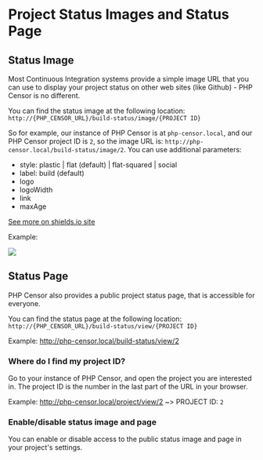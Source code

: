 Project Status Images and Status Page
=====================================

Status Image
------------

Most Continuous Integration systems provide a simple image URL that you can use to display your project status on other web sites (like Github) - PHP Censor is no different.

You can find the status image at the following location: `http://{PHP_CENSOR_URL}/build-status/image/{PROJECT ID}`

So for example, our instance of PHP Censor is at `php-censor.local`, and our PHP Censor project ID is `2`, so the image URL is: `http://php-censor.local/build-status/image/2`.
You can use additional parameters:

* style: plastic | flat (default) | flat-squared | social
* label: build (default)
* logo
* logoWidth
* link
* maxAge

[See more on shields.io site](http://shields.io)

Example:

![](http://php-censor.local/build-status/image/2?style=flat-squared&maxAge=3600)

Status Page
-----------

PHP Censor also provides a public project status page, that is accessible for everyone.

You can find the status page at the following location: `http://{PHP_CENSOR_URL}/build-status/view/{PROJECT ID}`

Example:
http://php-censor.local/build-status/view/2

### Where do I find my project ID?

Go to your instance of PHP Censor, and open the project you are interested in. The project ID is the number in the last part of the URL in your browser.

Example:
http://php-censor.local/project/view/2 ~> PROJECT ID: `2`

### Enable/disable status image and page

You can enable or disable access to the public status image and page in your project's settings.
